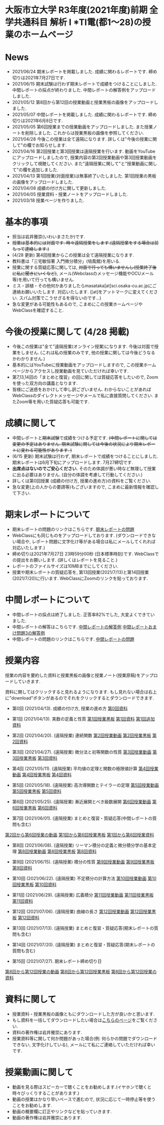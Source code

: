 # 大阪市立大学 R3年度(2021年度)前期 全学共通科目 解析 I *TⅠ電(都1～28)の授業のホームページ

# News
- 2021/06/24 期末レポートを掲載しました. 成績に関わるレポートです. 締め切りは2021年7月27日です. 
- 2021/06/15 期末試験は行わず期末レポートで成績をつけることにしました. 中間レポートの採点が終わりました. 中間レポートの解答例をアップロードしました. 
- 2021/05/12 第8回から第12回の授業動画と授業黒板の画像をアップロードしました.
- 2021/05/07 中間レポートを掲載しました. 成績に関わるレポートです. 締め切りは2021年6月8日です. 
- 2021/05/05 第6回授業までの授業動画をアップロードしました. また授業ノートを削除しました. これからは授業黒板の画像を参照してください.
- 2021/04/28 今後この授業は全て遠隔になります. 詳しくは"今後の授業に関して"の欄でお知らせします. 
- 2021/04/16 第2回授業と第3回授業は遠隔授業を行います. 動画をYouTubeにアップロードしましたので, 授業内容の第2回授業動画や第3回授業動画をクリックして視聴してください. また"遠隔授業に関して"と"授業動画に関して"の欄を追加しました. 
- 2021/04/13 第1回授業(対面授業)は無事終了いたしました. 第1回授業の黒板の画像をアップロードしました.
- 2021/04/08 成績の付け方に関して更新しました.
- 2021/04/05 授業資料・授業ノートをアップロードしました.
- 2021/03/18 授業ページを作りました.

# 基本的事項

- 担当は岩井雅崇(いわいまさたか)です.
- ~~授業は基本的には対面です. 時々遠隔授業をします.(遠隔授業をする場合は前もって連絡します.)~~
- (4/28 更新) 第4回授業からこの授業は全て遠隔授業になります. 
- 教科書は「三宅敏恒著 入門微分積分」(培風館)を⽤いる.
- 授業に関する質疑応答に関しては, ~~対面で行っても構いませんし(授業終了後に私に聞きにいくなど)~~, メール(Webclassのメッセージ機能やOCUメール等)を用いて行っても構いません. 
- ミス・誤植・その他何かありましたらmasataka[at]sci.osaka-cu.ac.jpにご連絡お願いいたします. 対応いたします. ([at]をアットマークに変えてください. スパム対策でこうせざるを得ないのです...)
- 急な変更がある可能性もあるので, こまめにこの授業ホームページやWebClassを確認すること.

# 今後の授業に関して (4/28 掲載)
- 今後この授業は"全て"遠隔授業(オンライン授業)になります. 今後は対面で授業をしません. (これは私の授業のみです, 他の授業に関しては今後どうなるかわかりません.)
- 基本的にはYouTubeに授業動画をアップロードしますので, この授業ホームページからアクセスし授業動画を見ていただければ幸いです.
- 第7,13,14回の「まとめと復習」の回に関しては質疑応答をしたいので, Zoomを使った双方向の講義となります. 
- 皆様にご迷惑をおかけして申し訳ございません. わからないことがあればWebClassのダイレクトメッセージやメールで私に直接質問してください. またZoom等を用いた質疑応答も可能です.

<!-- 
# 遠隔授業に関して
- 大阪市立大学の新型コロナウイルス感染症の[対応](https://www.osaka-cu.ac.jp/ja/news/2020/corona)により, 5/5までの授業は原則的にオンラインになります. 
- 本授業もこれに該当するため, 第2回授業と第3回授業は遠隔授業になります. 授業動画を視聴していただければと思います.
- 授業に関する質問はメールやWebClassのダイレクトメッセージで対応いたします.また要望あれば個人的にZoomで対応いたします. (私が行うわけではないですが,) [数学相談室](https://github.com/masataka123/2021_summer/blob/master/material/数学相談室.pdf)もご利用ください.
- 皆様も感染症対策をしっかりと行い, 3密を回避し, 不要不急の外出を自粛するようお願いいたします. 
-->

# 成績に関して

- 中間レポートと~~期末試験~~で成績をつける予定です. ~~(中間レポートに関しては変更の予定はありません. 期末試験に関しては今後の状況により期末レポートに変わる可能性があります. )~~
- (6/15 更新) 期末試験は行わず, 期末レポートで成績をつけることにしました. 期末レポートは6月下旬にアップロードします. 7月27締切です.
- __出席点はないのでご安心ください.__ そのため体調が悪い時など無理して授業に出る必要はありません. (自分の体調を考慮して行動してください.)
- 詳しくは第0回授業 (成績の付け方, 授業の進め方)の資料をご覧ください.
- 急な変更(上の人からの要請等)もございますので, こまめに最新情報を確認して下さい.

# 期末レポートについて
- 期末レポートの問題のリンクはこちらです. [期末レポートの問題](https://github.com/masataka123/2021_summer/blob/master/material/0_期末レポート_2021s.pdf) 
- WebClassにも同じものをアップロードしております. (ダウンロードできない場合や, レポート問題に文字化け等がある場合は私にメールしてくれれば対応いたします.)
- 締め切りは2021年7月27日 23時59分00秒 (日本標準時刻)です. WebClassでの提出をお願いします. (詳しくはレポートを見ること.) 
- レポートのファイルサイズは10MBまでにしてください.
- 授業や期末レポートの質疑応答を, 第13回授業(2021/7/13)と第14回授業(2021/7/20)に行います. WebClassにZoomのリンクを貼っております.


# 中間レポートについて
- 中間レポートの採点は終了しました. 正答率82%でした, 大変よくできていました.
- 中間レポートの解答はこちらです. [中間レポートの解答例](https://github.com/masataka123/2021_summer/blob/master/material/0_中間レポート解答例.pdf) 
[中間レポートおまけ問題3の解答例](https://github.com/masataka123/2021_summer/blob/master/material/0_中間レポートおまけ3.ipynb) 
- 中間レポートの問題のリンクはこちらです. [中間レポートの問題](https://github.com/masataka123/2021_summer/blob/master/material/0_中間レポート_2021s.pdf) 

<!-- 
- 中間レポートの問題のリンクはこちらです. [中間レポートの問題](https://github.com/masataka123/2021_summer/blob/master/material/0_中間レポート_2021s.pdf) 
- WebClassにも同じものをアップロードしております. (ダウンロードできない場合や, レポート問題に文字化け等がある場合は私にメールしてくれれば対応いたします.)
- 締め切りは2021年6月8日 23時59分00秒 (日本標準時刻)です. WebClassでの提出をお願いします. (詳しくはレポートを見ること.) 
- レポートのファイルサイズは10MBまでにしてください.
- 授業や中間レポートの質疑応答を, 第7回授業(2021/6/1)に行います. WebClassにZoomのリンクを第7回授業までに貼っておきます.


現時点では中間レポートと期末試験で成績をつける予定ですが, 上の人に確認中です.
おそらく大丈夫ですが, 急な変更もございますので, このホームページで最新情報を確認して下さい.
他にも上の人からの要請等あった場合は変更がある可能性があるので, こまめに最新情報を確認して下さい.
-->
<!-- 
## 中間レポートについて
- 中間レポートの採点は終了しました. 正答率86%でした, 大変よくできていました.
- 中間レポートの問題のリンクはこちらです. [中間レポートの問題](https://github.com/masataka123/class/blob/master/2020_autumn/materials/0_中間レポート.pdf) 
- 中間レポートの解答に関しては, 期末レポートが終わり皆様の成績が確定してから配布いたします. しばらくお待ちください.
- ブラウザで見ると日本語が表示されない可能性があるので, 中間レポートの問題はダウンロードして見るようにしてください. WebClassにも同じものをアップロードしております. (ダウンロードできない場合や, レポート問題に文字化け等がある場合は私にメールしてくれれば対応いたします.)
- 締め切りは2020年12月22日 23時59分00秒 (日本標準時刻)です. WebClassでの提出をお願いします. (詳しくはレポートを見ること.) 
- レポートのファイルサイズは10MBまでにしてください.
- 中間レポート及び授業に関する質問等の質疑応答の場を, 2020年12月15日 10時50分からzoomにて行います. 詳しい情報はWebClassにて記載しています.
-->


# 授業内容
授業の内容を要約した資料と授業黒板の画像と授業ノート(授業原稿)をアップロードしていきます.

資料に関してはクリックすると見れるようになります. もし見れない場合は右上に"download"ボタンがあるのでそれをクリックするとダウンロードできます.

- 第0回 (2021/04/13). 成績の付け方, 授業の進め方
[第0回資料](https://github.com/masataka123/2021_summer/blob/master/material/0_成績の付け方_授業の進め方.pdf)


- 第1回 (2021/04/13). 実数の定義と性質
[第1回授業黒板](https://github.com/masataka123/2021_summer/blob/master/material/1_第一回授業黒板.pdf) [第1回資料](https://github.com/masataka123/2021_summer/blob/master/material/1_実数の定義と性質.pdf) [第1回追加資料](https://github.com/masataka123/2021_summer/blob/master/material/1_追加資料_極限.pdf)

- 第2回 (2021/04/20). (遠隔授業) 連続関数
[第2回授業動画](https://www.youtube.com/watch?v=0ZqAkpXJa5U) [第2回授業黒板](https://github.com/masataka123/2021_summer/blob/master/material/2_第二回授業黒板.pdf)
 [第2回資料](https://github.com/masataka123/2021_summer/blob/master/material/2_連続関数.pdf) 

- 第3回 (2021/04/27). (遠隔授業) 微分法と初等関数の性質
[第3回授業動画](https://www.youtube.com/watch?v=tzI4Gmhk9VE) [第3回授業黒板](https://github.com/masataka123/2021_summer/blob/master/material/3_第三回授業黒板.pdf)
 [第3回資料](https://github.com/masataka123/2021_summer/blob/master/material/3_微分法と初等関数の性質.pdf) 

- 第4回 (2021/05/11). (遠隔授業) 平均値の定理と関数の極限値計算
[第4回授業動画](https://www.youtube.com/watch?v=EZnow-gnr4k) [第4回授業黒板](https://github.com/masataka123/2021_summer/blob/master/material/4_第四回授業黒板.pdf)
 [第4回資料](https://github.com/masataka123/2021_summer/blob/master/material/4_平均値の定理と関数の極限値計算.pdf) 

- 第5回 (2021/05/18). (遠隔授業) 高次導関数とテイラーの定理
[第5回授業動画](https://www.youtube.com/watch?v=pAncxl358fg) [第5回授業黒板](https://github.com/masataka123/2021_summer/blob/master/material/5_第五回授業黒板.pdf)
 [第5回資料](https://github.com/masataka123/2021_summer/blob/master/material/5_高次導関数とテイラーの定理.pdf) 

- 第6回 (2021/05/25). (遠隔授業) 漸近展開とべき級数展開
[第6回授業動画](https://www.youtube.com/watch?v=wHKeMDYmIgM) [第6回授業黒板](https://github.com/masataka123/2021_summer/blob/master/material/6_第六回授業黒板.pdf)
 [第6回資料](https://github.com/masataka123/2021_summer/blob/master/material/6_漸近展開と冪級数展開.pdf) 


- 第7回 (2021/06/01). (遠隔授業) まとめと復習・質疑応答(中間レポートの質問も含む)

[第2回から第6回授業の動画](https://www.youtube.com/playlist?list=PLZDOK-K3OuvC0torHeC_jqZCwp1q1T0Qg)
[第1回から第6回授業黒板](https://github.com/masataka123/2021_summer/blob/master/material/0_第一回から第六回の授業黒板.pdf)
[第1回から第6回授業資料](https://github.com/masataka123/2021_summer/blob/master/material/0_第一回から第六回の資料.pdf)


- 第8回 (2021/06/08). (遠隔授業) リーマン積分の定義と微分積分学の基本定理
[第8回授業動画](https://www.youtube.com/watch?v=6lyW0YqIFgo) [第8回授業黒板](https://github.com/masataka123/2021_summer/blob/master/material/8_第八回授業黒板.pdf) [第8回資料](https://github.com/masataka123/2021_summer/blob/master/material/8_リーマン積分の定義と微分積分学の基本定理.pdf) 
 

- 第9回 (2021/06/15). (遠隔授業) 積分の性質 
 [第9回授業動画](https://www.youtube.com/watch?v=8PZ9Fdob2HE) [第9回授業黒板](https://github.com/masataka123/2021_summer/blob/master/material/9_第九回授業黒板.pdf) [第9回資料](https://github.com/masataka123/2021_summer/blob/master/material/9_積分の性質.pdf) 

- 第10回 (2021/06/22). (遠隔授業) 不定積分の計算方法
  [第10回授業動画](https://www.youtube.com/watch?v=7bAf_vaQnxE) [第10回授業黒板](https://github.com/masataka123/2021_summer/blob/master/material/10_第十回授業黒板.pdf) [第10回資料](https://github.com/masataka123/2021_summer/blob/master/material/10_不定積分の計算方法.pdf) 
 
- 第11回 (2021/06/29). (遠隔授業) 広義積分
 [第11回授業動画](https://www.youtube.com/watch?v=_sYQL5LW7B8) [第11回授業黒板](https://github.com/masataka123/2021_summer/blob/master/material/11_第十一回授業黒板.pdf) [第11回資料](https://github.com/masataka123/2021_summer/blob/master/material/11_広義積分.pdf) 

- 第12回 (2021/07/06). (遠隔授業) 曲線の長さ
  [第12回授業動画](https://www.youtube.com/watch?v=xug57E_KMXY) [第12回授業黒板](https://github.com/masataka123/2021_summer/blob/master/material/12_第十二回授業黒板.pdf) [第12回資料](https://github.com/masataka123/2021_summer/blob/master/material/12_曲線の長さ.pdf) 

- 第13回 (2021/07/13). (遠隔授業) まとめと復習・質疑応答(期末レポートの質問も含む)

- 第14回 (2021/07/20). (遠隔授業) まとめと復習・質疑応答(期末レポートの質問も含む)

- 第15回 (2021/07/27). 期末レポート締め切り日

[第8回から第12回授業の動画](https://www.youtube.com/playlist?list=PLZDOK-K3OuvDpXKHjdAxJUy5ts6HPCeoB)
[第8回から第12回授業黒板](https://github.com/masataka123/2021_summer/blob/master/material/0_第八回から第十二回の授業黒板.pdf)
[第8回から第12回授業の資料](https://github.com/masataka123/2021_summer/blob/master/material/0_第八回から第十二回の資料.pdf)


# 資料に関して

- 授業資料・授業黒板の画像ともにダウンロードした方が良いかと思います.
- もし資料を一括してダウンロードしたい場合は[こちらのページ](https://github.com/masataka123/2021_summer/tree/master/material)をご覧ください.
- 資料の著作権は岩井雅崇にあります. 
- 授業資料等に関して何か問題があった場合(例: 何らかの問題でダウンロードできない, 文字化けしている), メールにて私にご連絡していただければ幸いです.

# 授業動画に関して
- 動画を見る際はスピーカーで聴くことをお勧めします.(イヤホンで聴くと時々びっくりすることがあります.)
- 動画の授業はかなり早いペースで進むので, 状況に応じて一時停止等を使うことをお勧めします.
- 動画の概要欄に訂正やリンクなどを貼っていきます.
- 動画の著作権は岩井雅崇にあります.

<!-- 
# その他 
(2020/11/16 時点) 
 ~~のホームページ上で授業資料を見ると日本語が表示されない現象が見られます. 
おそらくgithubの方に問題があるようで, 現状で打つ手はありません. (twitterで調べてみると, 同様の現象があって困っている人がいました. slideshareでも同様の問題が生じていたこともあり, それと同じらしいです. 文字コードによる問題?)
もし何か改善策を知っている方は, メールにてご連絡していただければ幸いです.~~

# 成績の付け方の補足. 
中間レポートと期末レポートでつける予定ですが, 一応上の人にまだ確認中です.
おそらく大丈夫ですが, 急な変更もございますので, このホームページで最新情報を確認して下さい.
他にも上の人からの要請等あった場合は変更がある可能性があるので, こまめに最新情報を確認して下さい.
-->




